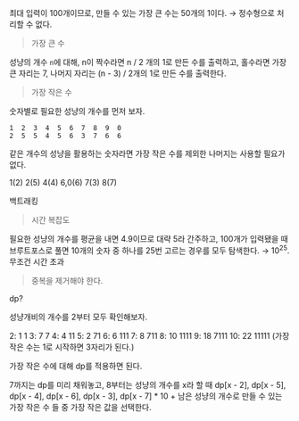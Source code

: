 최대 입력이 100개이므로, 만들 수 있는 가장 큰 수는 50개의 1이다. → 정수형으로 처리할 수 없다.

> 가장 큰 수

성냥의 개수 `n`에 대해, n이 짝수라면 n / 2 개의 1로 만든 수를 출력하고, 홀수라면 가장 큰 자리는 7, 나머지 자리는 (n - 3) / 2개의 1로 만든 수를 출력한다.

> 가장 작은 수

숫자별로 필요한 성냥의 개수를 먼저 보자.

```
1  2  3  4  5  6  7  8  9  0
2  5  5  4  5  6  3  7  6  6
```

같은 개수의 성냥을 활용하는 숫자라면 가장 작은 수를 제외한 나머지는 사용할 필요가 없다.

1(2) 2(5) 4(4) 6,0(6) 7(3) 8(7)

백트래킹

> 시간 복잡도

필요한 성냥의 개수를 평균을 내면 4.9이므로 대략 5라 간주하고, 100개가 입력됐을 때 브루트포스로 풀면 10개의 숫자 중 하나를 25번 고르는 경우를 모두 탐색한다. → $10^{25}$. 무조건 시간 초과

> 중복을 제거해야 한다.

dp?

성냥개비의 개수를 2부터 모두 확인해보자.

2: 1 1
3: 7 7
4: 4 11
5: 2 71
6: 6 111
7: 8 711
8: 10 1111
9: 18 7111
10: 22 11111 (가장 작은 수는 1로 시작하면 3자리가 된다.)

가장 작은 수에 대해 dp를 적용하면 된다.

7까지는 dp를 미리 채워놓고, 8부터는 성냥의 개수를 x라 할 때 dp[x - 2], dp[x - 5], dp[x - 4], dp[x - 6], dp[x - 3], dp[x - 7] \* 10 + 남은 성냥의 개수로 만들 수 있는 가장 작은 수 들 중 가장 작은 값을 선택한다.
